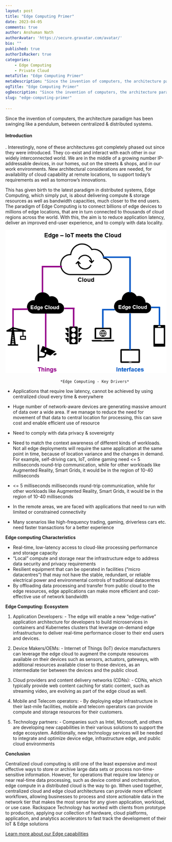 ```yaml
---
layout: post
title: "Edge Computing Primer"
date: 2023-04-05
comments: true
author: Anshuman Nath
authorAvatar: 'https://secure.gravatar.com/avatar/'
bio: ""
published: true
authorIsRacker: true
categories:
    - Edge Computing
    - Private Cloud
metaTitle: "Edge Computing Primer"
metaDescription: "Since the invention of computers, the architecture paradigm has been swinging like a pendulum, between centralized & distributed systems. "
ogTitle: "Edge Computing Primer"
ogDescription: "Since the invention of computers, the architecture paradigm has been swinging like a pendulum, between centralized & distributed systems."
slug: "edge-computing-primer"

---
```


Since the invention of computers, the architecture paradigm has been swinging like a pendulum, between centralized & distributed systems. 


<!--more-->

#### Introduction

. Interestingly, none of these architectures got completely phased out since they were introduced. They co-exist and interact with each other in our widely interconnected world. We are in the middle of a growing number IP-addressable devices, in our homes, out on the streets & shops, and in our work environments. New architectural considerations are needed, for availability of cloud capability at remote locations, to support today’s requirements as well as tomorrow’s innovations.


This has given birth to the latest paradigm in distributed systems, Edge Computing, which simply put, is about delivering compute & storage resources as well as bandwidth capacities, much closer to the end users. The paradigm of Edge Computing is to connect billions of edge devices to millions of edge locations, that are in turn connected to thousands of cloud regions across the world. With this, the aim is to reduce application latency, deliver an improved end-user experience, and to comply with data locality.

<img src=Picture1.png title=edge computing alt= edge computing>
                           
                            *Edge Computing - Key Drivers*
-	Applications that require low latency, cannot be achieved by using centralized cloud every time & everywhere
-	Huge number of network-aware devices are generating massive amount of data over a wide area. If we manage to reduce the need for movement of that data to central location for processing, this can save cost and enable efficient use of resource
-	Need to comply with data privacy & sovereignty

 - 	Need to match the context awareness of different kinds of workloads. Not all edge deployments will require the same application at the same point in time, because of location variance and the changes in demand. For example, self-driving cars, IoT, online gaming need <= 5 milliseconds round-trip communication, while for other workloads like Augmented Reality, Smart Grids, it would be in the region of 10-40 milliseconds

 -  <= 5 milliseconds milliseconds round-trip communication, while for other workloads like Augmented Reality, Smart Grids, it would be in the region of 10-40 milliseconds
-	In the remote areas, we are faced with applications that need to run with limited or constrained connectivity 
-	Many scenarios like high-frequency trading, gaming, driverless cars etc. need faster transactions for a better experience

**Edge computing Characteristics**

-	Real-time, low-latency access to cloud-like processing performance and storage capacity
-	“Local” compute and storage near the infrastructure edge to address data security and privacy requirements 
-	Resilient equipment that can be operated in facilities (“micro datacentres”) that may not have the stable, redundant, or reliable electrical power and environmental controls of traditional datacentres
-	By offloading data processing and transfer from public cloud to the edge resources, edge applications can make more efficient and cost-effective use of network bandwidth
                            

**Edge Computing: Ecosystem**

1.	Application Developers: - The edge will enable a new “edge-native” application architecture for developers to build microservices in containers and Kubernetes clusters that leverage on-demand edge infrastructure to deliver real-time performance closer to their end users and devices.

2.	Device Makers/OEMs: - Internet of Things (IoT) device manufacturers can leverage the edge cloud to augment the compute resources available on their devices such as sensors, actuators, gateways, with additional resources available closer to those devices, as an intermediate tier between the devices and the public cloud.

3.	Cloud providers and content delivery networks (CDNs): - CDNs, which typically provide web content caching for static content, such as streaming video, are evolving as part of the edge cloud as well.

4.	Mobile and Telecom operators: - By deploying edge infrastructure in their last-mile facilities, mobile and telecom operators can provide compute and storage resources for their customers.

5.	Technology partners: - Companies such as Intel, Microsoft, and others are developing new capabilities in their various solutions to support the edge ecosystem. Additionally, new technology services will be needed to integrate and optimize device edge, infrastructure edge, and public cloud environments



**Conclusion**
   
   Centralized cloud computing is still one of the least expensive and most effective ways to store or archive large data sets or process non-time-sensitive information. However, for operations that require low latency or near real-time data processing, such as device control and orchestration, edge compute in a distributed cloud is the way to go. When used together, centralized cloud and edge cloud architectures can provide more efficient workflows, allowing businesses to process and store actionable data in the network tier that makes the most sense for any given application, workload, or use case. Rackspace Technology has worked with clients from prototype to production, applying our collection of hardware, cloud platforms, application, and analytics accelerators to fast track the development of their IoT & Edge solutions

<a class="cta purple" id="cta" href="https://www.rackspace.com/applications/iot-edge"> Learn more about our Edge capabilities 
